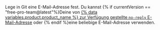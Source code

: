 Lege in Git eine E-Mail-Adresse fest. Du kannst {% if currentVersion == "free-pro-team@latest"%}Deine von [{% data variables.product.product_name %} zur Verfügung gestellte `no-reply` E-Mail-Adresse](/articles/setting-your-commit-email-address) oder {% endif %}eine beliebige E-Mail-Adresse verwenden.
